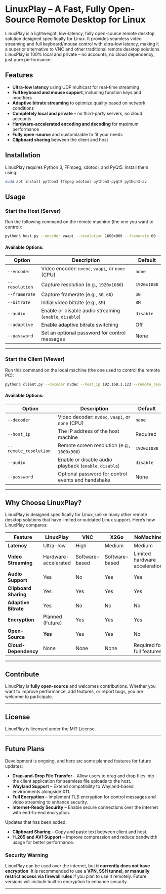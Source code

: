 # LinuxPlay – A Fast, Fully Open-Source Remote Desktop for Linux

LinuxPlay is a lightweight, low-latency, fully open-source remote desktop solution designed specifically for Linux. It provides seamless video streaming and full keyboard/mouse control with ultra-low latency, making it a superior alternative to VNC and other traditional remote desktop solutions. LinuxPlay is 100% local and private – no accounts, no cloud dependency, just pure performance.

## Features

- **Ultra-low latency** using UDP multicast for real-time streaming
- **Full keyboard and mouse support**, including function keys and modifiers
- **Adaptive bitrate streaming** to optimize quality based on network conditions
- **Completely local and private** – no third-party servers, no cloud accounts
- **Hardware-accelerated encoding and decoding** for maximum performance
- **Fully open-source** and customizable to fit your needs
- **Clipboard sharing** between the client and host

## Installation

LinuxPlay requires Python 3, FFmpeg, xdotool, and PyQt5. Install them using:

```bash
sudo apt install python3 ffmpeg xdotool python3-pyqt5 python3-av
```

## Usage

### Start the Host (Server)

Run the following command on the remote machine (the one you want to control):

```bash
python3 host.py --encoder vaapi --resolution 1600x900 --framerate 60 --audio enable --password password123
```

#### Available Options:
| Option             | Description                                            | Default     |
|--------------------|--------------------------------------------------------|-------------|
| `--encoder`       | Video encoder: `nvenc`, `vaapi`, or `none` (CPU)        | `none`      |
| `--resolution`    | Capture resolution (e.g., `1920x1080`)                  | `1920x1080` |
| `--framerate`     | Capture framerate (e.g., `30`, `60`)                    | `30`        |
| `--bitrate`       | Initial video bitrate (e.g., `8M`)                      | `8M`        |
| `--audio`         | Enable or disable audio streaming (`enable`, `disable`) | `disable`   |
| `--adaptive`      | Enable adaptive bitrate switching                       | Off         |
| `--password`      | Set an optional password for control messages           | None        |

---

### Start the Client (Viewer)

Run this command on the local machine (the one used to control the remote PC):

```bash
python3 client.py --decoder nvdec --host_ip 192.168.1.123 --remote_resolution 1600x900 --audio enable --password password123
```

#### Available Options:
| Option                | Description                                            | Default     |
|-----------------------|--------------------------------------------------------|-------------|
| `--decoder`           | Video decoder: `nvdec`, `vaapi`, or `none` (CPU)       | `none`      |
| `--host_ip`           | The IP address of the host machine                     | Required    |
| `--remote_resolution` | Remote screen resolution (e.g., `1600x900`)            | `1920x1080` |
| `--audio`             | Enable or disable audio playback (`enable`, `disable`) | `disable`   |
| `--password`          | Optional password for control events and handshake     | None        |

---

## Why Choose LinuxPlay?

LinuxPlay is designed specifically for Linux, unlike many other remote desktop solutions that have limited or outdated Linux support. Here’s how LinuxPlay compares:

| Feature             | LinuxPlay | VNC | X2Go | NoMachine |
|--------------------|-----------|-----|------|-----------|
| **Latency**        | Ultra-low | High | Medium | Medium |
| **Video Streaming** | Hardware-accelerated | Software-based | Software-based | Limited hardware acceleration |
| **Audio Support**  | Yes | No | Yes | Yes |
| **Clipboard Sharing** | Yes | Yes | Yes | Yes |
| **Adaptive Bitrate** | Yes | No | No | No |
| **Encryption** | Planned (Future) | Yes | Yes | Yes |
| **Open-Source** | **Yes** | Yes | Yes | No |
| **Cloud-Dependency** | None | None | None | Required for full features |

---

## Contribute

LinuxPlay is **fully open-source** and welcomes contributions. Whether you want to improve performance, add features, or report bugs, you are welcome to participate.

---

## License

LinuxPlay is licensed under the MIT License.

---

## Future Plans

Development is ongoing, and here are some planned features for future updates:

- **Drag-and-Drop File Transfer** – Allow users to drag and drop files into the client application for seamless file uploads to the host.
- **Wayland Support** – Extend compatibility to Wayland-based environments alongside X11.
- **Full Encryption** – Implement TLS encryption for control messages and video streaming to enhance security.
- **Internet-Ready Security** – Enable secure connections over the internet with end-to-end encryption.

Updates that has been added:

- **Clipboard Sharing** – Copy and paste text between client and host.
- **H.265 and AV1 Support** – Improve compression and reduce bandwidth usage for better performance.

### Security Warning

LinuxPlay can be used over the internet, but **it currently does not have encryption**. It is recommended to use a **VPN, SSH tunnel, or manually restrict access via firewall rules** if you plan to use it remotely. Future versions will include built-in encryption to enhance security.

---
